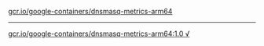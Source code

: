 [gcr.io/google-containers/dnsmasq-metrics-arm64](https://hub.docker.com/r/anjia0532/dnsmasq-metrics-arm64/tags/) 

----
[gcr.io/google-containers/dnsmasq-metrics-arm64:1.0 √](https://hub.docker.com/r/anjia0532/dnsmasq-metrics-arm64/tags/)

